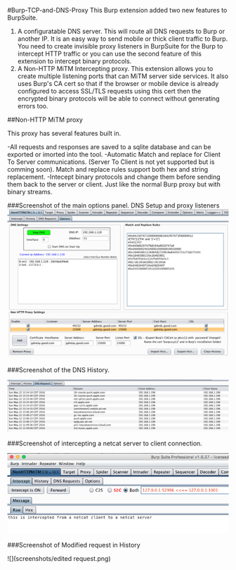 #Burp-TCP-and-DNS-Proxy
This Burp extension added two new features to BurpSuite.

 1. A configuratable DNS server. This will route all DNS requests to Burp or another IP. It is an easy way to send mobile or thick client traffic to Burp. You need to create invisible proxy listeners in BurpSuite for the Burp to intercept HTTP traffic or you can use the second feature of this extension to intercept binary protocols.
 1. A Non-HTTP MiTM Intercepting proxy. This extension allows you to create multiple listening ports that can MiTM server side services. It also uses Burp's CA cert so that if the browser or mobile device is already configured to access SSL/TLS requests using this cert then the encrypted binary protocols will be able to connect without generating errors too.
 
##Non-HTTP MiTM proxy

This proxy has several features built in.

 -All requests and responses are saved to a sqlite database and can be exported or imorted into the tool.
 -Automatic Match and replace for Client To Server communications. (Server To Client is not yet supported but is comming soon). Match and replace rules support both hex and string replacement. 
 -Intecept binary protocols and change them before sending them back to the server or client. Just like the normal Burp proxy but with binary streams.
 
###Screenshot of the main options panel.
DNS Setup and proxy listeners
![](screenshots/BurpOptions.png)

###Screenshot of the DNS History.

![](screenshots/dns%20requests.png)

###Screenshot of intercepting a netcat server to client connection.

![](screenshots/Intercepted%20Binary.png)

###Screenshot of Modified request in History

![](screenshots/edited request.png)
